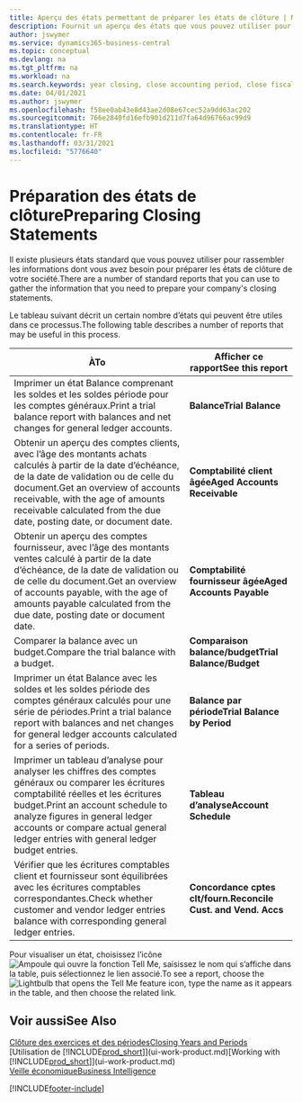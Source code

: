 ```yaml
---
title: Aperçu des états permettant de préparer les états de clôture | Microsoft Docs
description: Fournit un aperçu des états que vous pouvez utiliser pour rassembler les informations pour préparer les états de clôture de votre société à la fin de l’année fiscale.
author: jswymer
ms.service: dynamics365-business-central
ms.topic: conceptual
ms.devlang: na
ms.tgt_pltfrm: na
ms.workload: na
ms.search.keywords: year closing, close accounting period, close fiscal year, aging, creditor payments, vendor payments, assets, liabilities, equity, analysis, reporting, financial report, business intelligence, BI, Power Bi, KPI
ms.date: 04/01/2021
ms.author: jswymer
ms.openlocfilehash: f58ee0ab43e8d43ae2d08e67cec52a9dd63ac202
ms.sourcegitcommit: 766e2840fd16efb901d211d7fa64d96766ac99d9
ms.translationtype: HT
ms.contentlocale: fr-FR
ms.lasthandoff: 03/31/2021
ms.locfileid: "5776640"
---
```

# <a name="preparing-closing-statements"></a><span data-ttu-id="2d09b-103">Préparation des états de clôture</span><span class="sxs-lookup"><span data-stu-id="2d09b-103">Preparing Closing Statements</span></span>
<span data-ttu-id="2d09b-104">Il existe plusieurs états standard que vous pouvez utiliser pour rassembler les informations dont vous avez besoin pour préparer les états de clôture de votre société.</span><span class="sxs-lookup"><span data-stu-id="2d09b-104">There are a number of standard reports that you can use to gather the information that you need to prepare your company's closing statements.</span></span>

<span data-ttu-id="2d09b-105">Le tableau suivant décrit un certain nombre d’états qui peuvent être utiles dans ce processus.</span><span class="sxs-lookup"><span data-stu-id="2d09b-105">The following table describes a number of reports that may be useful in this process.</span></span>  

| <span data-ttu-id="2d09b-106">À</span><span class="sxs-lookup"><span data-stu-id="2d09b-106">To</span></span> | <span data-ttu-id="2d09b-107">Afficher ce rapport</span><span class="sxs-lookup"><span data-stu-id="2d09b-107">See this report</span></span> |
| --- | --- |
| <span data-ttu-id="2d09b-108">Imprimer un état Balance comprenant les soldes et les soldes période pour les comptes généraux.</span><span class="sxs-lookup"><span data-stu-id="2d09b-108">Print a trial balance report with balances and net changes for general ledger accounts.</span></span> |<span data-ttu-id="2d09b-109">**Balance**</span><span class="sxs-lookup"><span data-stu-id="2d09b-109">**Trial Balance**</span></span> |
| <span data-ttu-id="2d09b-110">Obtenir un aperçu des comptes clients, avec l’âge des montants achats calculés à partir de la date d’échéance, de la date de validation ou de celle du document.</span><span class="sxs-lookup"><span data-stu-id="2d09b-110">Get an overview of accounts receivable, with the age of amounts receivable calculated from the due date, posting date, or document date.</span></span> |<span data-ttu-id="2d09b-111">**Comptabilité client âgée**</span><span class="sxs-lookup"><span data-stu-id="2d09b-111">**Aged Accounts Receivable**</span></span> |
| <span data-ttu-id="2d09b-112">Obtenir un aperçu des comptes fournisseur, avec l’âge des montants ventes calculé à partir de la date d’échéance, de la date de validation ou de celle du document.</span><span class="sxs-lookup"><span data-stu-id="2d09b-112">Get an overview of accounts payable, with the age of amounts payable calculated from the due date, posting date or document date.</span></span> |<span data-ttu-id="2d09b-113">**Comptabilité fournisseur âgée**</span><span class="sxs-lookup"><span data-stu-id="2d09b-113">**Aged Accounts Payable**</span></span> |
| <span data-ttu-id="2d09b-114">Comparer la balance avec un budget.</span><span class="sxs-lookup"><span data-stu-id="2d09b-114">Compare the trial balance with a budget.</span></span> |<span data-ttu-id="2d09b-115">**Comparaison balance/budget**</span><span class="sxs-lookup"><span data-stu-id="2d09b-115">**Trial Balance/Budget**</span></span> |
| <span data-ttu-id="2d09b-116">Imprimer un état Balance avec les soldes et les soldes période des comptes généraux calculés pour une série de périodes.</span><span class="sxs-lookup"><span data-stu-id="2d09b-116">Print a trial balance report with balances and net changes for general ledger accounts calculated for a series of periods.</span></span> |<span data-ttu-id="2d09b-117">**Balance par période**</span><span class="sxs-lookup"><span data-stu-id="2d09b-117">**Trial Balance by Period**</span></span> |
| <span data-ttu-id="2d09b-118">Imprimer un tableau d’analyse pour analyser les chiffres des comptes généraux ou comparer les écritures comptabilité réelles et les écritures budget.</span><span class="sxs-lookup"><span data-stu-id="2d09b-118">Print an account schedule to analyze figures in general ledger accounts or compare actual general ledger entries with general ledger budget entries.</span></span> |<span data-ttu-id="2d09b-119">**Tableau d’analyse**</span><span class="sxs-lookup"><span data-stu-id="2d09b-119">**Account Schedule**</span></span> |
| <span data-ttu-id="2d09b-120">Vérifier que les écritures comptables client et fournisseur sont équilibrées avec les écritures comptables correspondantes.</span><span class="sxs-lookup"><span data-stu-id="2d09b-120">Check whether customer and vendor ledger entries balance with corresponding general ledger entries.</span></span> |<span data-ttu-id="2d09b-121">**Concordance cptes clt/fourn.**</span><span class="sxs-lookup"><span data-stu-id="2d09b-121">**Reconcile Cust. and Vend. Accs**</span></span> |

<span data-ttu-id="2d09b-122">Pour visualiser un état, choisissez l’icône ![Ampoule qui ouvre la fonction Tell Me](media/ui-search/search_small.png "Dites-moi ce que vous voulez faire"), saisissez le nom qui s’affiche dans la table, puis sélectionnez le lien associé.</span><span class="sxs-lookup"><span data-stu-id="2d09b-122">To see a report, choose the ![Lightbulb that opens the Tell Me feature](media/ui-search/search_small.png "Tell me what you want to do") icon, type the name as it appears in the table, and then choose the related link.</span></span>

## <a name="see-also"></a><span data-ttu-id="2d09b-123">Voir aussi</span><span class="sxs-lookup"><span data-stu-id="2d09b-123">See Also</span></span>
[<span data-ttu-id="2d09b-124">Clôture des exercices et des périodes</span><span class="sxs-lookup"><span data-stu-id="2d09b-124">Closing Years and Periods</span></span>](year-close-years-periods.md)  
<span data-ttu-id="2d09b-125">[Utilisation de [!INCLUDE[prod_short](includes/prod_short.md)]](ui-work-product.md)</span><span class="sxs-lookup"><span data-stu-id="2d09b-125">[Working with [!INCLUDE[prod_short](includes/prod_short.md)]](ui-work-product.md)</span></span>  
[<span data-ttu-id="2d09b-126">Veille économique</span><span class="sxs-lookup"><span data-stu-id="2d09b-126">Business Intelligence</span></span>](bi.md)


[!INCLUDE[footer-include](includes/footer-banner.md)]